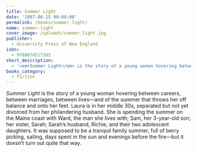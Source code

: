 ```yaml
---
title: Summer Light
date: '1987-06-25 00:00:00'
permalink: /books/summer-light/
name: summer-light
cover_image: /uploads/summer_light.jpg
publisher:
  - University Press of New England
isbn:
  - 9780874517385
short_description:
  - '<em>Summer Light</em> is the story of a young woman hovering between careers, between marriages, between lives—and of the summer that throws her off balance and onto her feet.'
books_category:
  - Fiction
---
```

*Summer Light* is the story of a young woman hovering between careers, between marriages, between lives—and of the summer that throws her off balance and onto her feet. Laura is in her middle 30s, separated but not yet divorced from her philandering husband. She is spending the summer on the Maine coast with Ward, the man she lives with; Sam, her 3-year-old son; her sister, Sarah; Sarah’s husband, Richie; and their two adolescent daughters. It was supposed to be a tranquil family summer, full of berry picking, sailing, days spent in the sun and evenings before the fire—but it doesn’t turn out quite that way.

